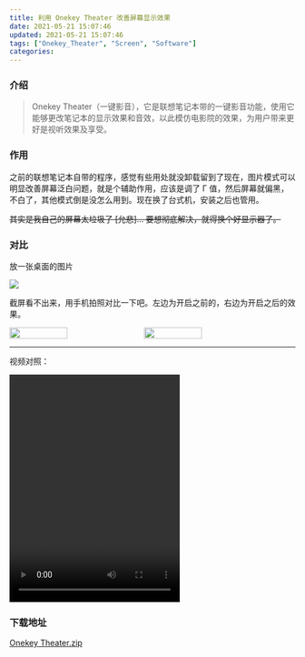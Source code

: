 ```yaml
---
title: 利用 Onekey Theater 改善屏幕显示效果
date: 2021-05-21 15:07:46
updated: 2021-05-21 15:07:46
tags: ["Onekey_Theater", "Screen", "Software"]
categories:
---
```


### 介绍

> Onekey Theater（一键影音），它是联想笔记本带的一键影音功能，使用它能够更改笔记本的显示效果和音效，以此模仿电影院的效果，为用户带来更好是视听效果及享受。

<!-- more -->

### 作用

之前的联想笔记本自带的程序，感觉有些用处就没卸载留到了现在，图片模式可以明显改善屏幕泛白问题，就是个辅助作用，应该是调了 Γ 值，然后屏幕就偏黑，不白了，其他模式倒是没怎么用到。现在换了台式机，安装之后也管用。

~~其实是我自己的屏幕太垃圾了 [允悲]... 要想彻底解决，就得换个好显示器了。~~

### 对比

放一张桌面的图片

![](https://cdn.jsdelivr.net/gh/asadahimeka/withpicbed@pic/images/20210521172715.png)

截屏看不出来，用手机拍照对比一下吧。左边为开启之前的，右边为开启之后的效果。

<div style="display:flex"><img style="width:45%;margin-right:10px" src="https://cdn.jsdelivr.net/gh/asadahimeka/withpicbed@pic/images/20210521180508.jpg"> <img style="width:45%" src="https://cdn.jsdelivr.net/gh/asadahimeka/withpicbed@pic/images/20210521180520.jpg"></div>

---

视频对照：

<div><video style="margin:0" width=300 height=400 controls src="https://cdn.jsdelivr.net/gh/asadahimeka/withpicbed@pic/videos/VID_20210521_175525.mp4"></video></div>

### 下载地址

[Onekey Theater.zip](https://cdn.jsdelivr.net/gh/asadahimeka/withpicbed@pic/Onekey%20Theater.zip)
